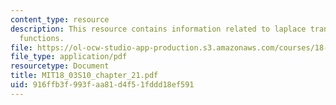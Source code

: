 ```yaml
---
content_type: resource
description: This resource contains information related to laplace transform and generalized
  functions.
file: https://ol-ocw-studio-app-production.s3.amazonaws.com/courses/18-03-differential-equations-spring-2010/916ffb3f993faa81d4f51fddd18ef591_MIT18_03S10_chapter_21.pdf
file_type: application/pdf
resourcetype: Document
title: MIT18_03S10_chapter_21.pdf
uid: 916ffb3f-993f-aa81-d4f5-1fddd18ef591
---
```

